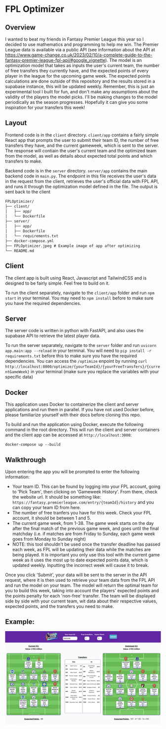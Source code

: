 # FPL Optimizer

## Overview

I wanted to beat my friends in Fantasy Premier League this year so I decided to use mathematics and programming to help me win. The Premier League data is available via a public API (see information about the API at https://www.game-change.co.uk/2023/02/10/a-complete-guide-to-the-fantasy-premier-league-fpl-api/#google_vignette). The model is an optimization model that takes as inputs the user's current team, the number of free transfers they currently have, and the expected points of every player in the league for the upcoming game week. The expected points calculations are done outside of this repository and the results stored in a supabase instance, this will be updated weekly. Remember, this is just an experimental tool I built for fun, and don't make any assumptions about the validity of the players the model picks. I'll be making changes to the model periodically as the season progresses. Hopefully it can give you some inspiration for your transfers this week!

## Layout

Frontend code is in the `client` directory. `client/app` contains a fairly simple React app that prompts the user to submit their team ID, the number of free transfers they have, and the current gameweek, which is sent to the server. The response will contiain the user's current team and the optimized team from the model, as well as details about expected total points and which transfers to make.

Backend code is in the `server` directory. `server/app` contains the main backend code in `main.py`. The endpoint in this file receives the user's data in the request from the client, retrieves the user's official data with FPL API, and runs it through the optimization model defined in the file. The output is sent back to the client

```
FPLOptimizer/
├── client/ 
│   ├── app/
│   └── Dockerfile 
├── server/
│   ├── app/
│   ├── Dockerfile
│   └── requirements.txt
├── docker-compose.yml
├── FPLOptimizer.jpeg # Example image of app after optimizing
└── README.md
```

## Client

The client app is built using React, Javascript and TailwindCSS and is designed to be fairly simple. Feel free to build on it.

To run the client separately, navigate to the `client/app` folder and run `npm start` in your terminal. You may need to `npm install` before to make sure you have the required dependencies.

## Server

The server code is written in python with FastAPI, and also uses the supabase API to retrieve the latest player data.

To run the server separately, navigate to the `server` folder and run `uvicorn app.main:app --reload` in your terminal. You will need to `pip install -r requirements.txt` before this to make sure you have the required dependencies. You can access the `/optimize` enpoint by running `curl http://localhost:8000/optimize/{yourTeamId}/{yourFreeTransfers}/{currentGameWeek}` in your terminal (make sure you replace the variables with your specific data)


## Docker

This application uses Docker to containerize the client and server applications and run them in parallel. If you have not used Docker before, please familiarize yourself with their docs before cloning this repo.

To build and run the application using Docker, execute the following command in the root directory. This will run the client and server containers and the client app can be accessed at `http://localhost:3000`:

```
docker-compose up --build
```

## Walkthrough

Upon entering the app you will be prompted to enter the following information:

* Your team ID. This can be found by logging into your FPL account, going to 'Pick Team', then clicking on 'Gameweek History'. From there, check the website url. It should be something like: `https://fantasy.premierleague.com/entry/{teamId}/history` and you can copy your team ID from here.
* The number of free tranfers you have for this week. Check your FPL account, it should be between 1 and 5.
* The current game week, from 1-38. The game week starts on the day after the final match of the previous game week, and goes until the final matchday (i.e. if matches are from Friday to Sunday, each game week goes from Monday to Sunday night)
* NOTE: this tool shouldn't be used once the transfer deadline has passed each week, as FPL will be updating their data while the matches are being played. It is important you only use this tool with the current game week as it uses the most up to date expected points data, which is updated weekly. Inputting the incorrect week will cause it to break.


Once you click 'Submit', your data will be sent to the server in the API request, where it is then used to retrieve your team data from the FPL API and run the model on your team. The model will return the optimal team for you to build this week, taking into account the players' expected points and the points penalty for each 'non-free' transfer. The team will be displayed side by side with your current team, wit data about their respective values, expected points, and the transfers you need to make.


## Example:

![FPL OPtimizer Example](./FPLOptimizer.jpeg "Example after optimizing")